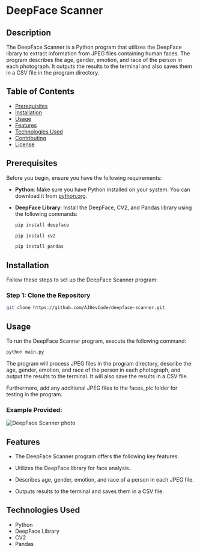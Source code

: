 # DeepFace Scanner


## Description
The DeepFace Scanner is a Python program that utilizes the DeepFace library to extract information from JPEG files containing human faces. The program describes the age, gender, emotion, and race of the person in each photograph. It outputs the results to the terminal and also saves them in a CSV file in the program directory.


## Table of Contents
- [Prerequisites](#prerequisites)
- [Installation](#installation)
- [Usage](#usage)
- [Features](#features)
- [Technologies Used](#technologies-used)
- [Contributing](#contributing)
- [License](#license)

## Prerequisites
Before you begin, ensure you have the following requirements:

- **Python**: Make sure you have Python installed on your system. You can download it from [python.org](https://www.python.org/).

- **DeepFace Library**: Install the DeepFace, CV2, and Pandas library using the following commands:
  ```bash
  pip install deepface

  pip install cv2

  pip install pandas

## Installation
Follow these steps to set up the DeepFace Scanner program:

### Step 1: Clone the Repository
``` bash
git clone https://github.com/AJDevCode/deepface-scanner.git
```
## Usage
To run the DeepFace Scanner program, execute the following command:
``` bash 
python main.py
```
The program will process JPEG files in the program directory, describe the age, gender, emotion, and race of the person in each photograph, and output the results to the terminal. It will also save the results in a CSV file.


Furthermore, add any additional JPEG files to the faces_pic folder for testing in the program.


### Example Provided:
![DeepFace Scanner photo](https://github.com/AJDevCode/DeepFace-Scanner/assets/67168409/1eacb346-26c4-4d2b-bb07-0e1cf997eef7)


## Features
- The DeepFace Scanner program offers the following key features:

- Utilizes the DeepFace library for face analysis.

- Describes age, gender, emotion, and race of a person in each JPEG file.

- Outputs results to the terminal and saves them in a CSV file.

## Technologies Used
- Python
- DeepFace Library
- CV2
- Pandas






